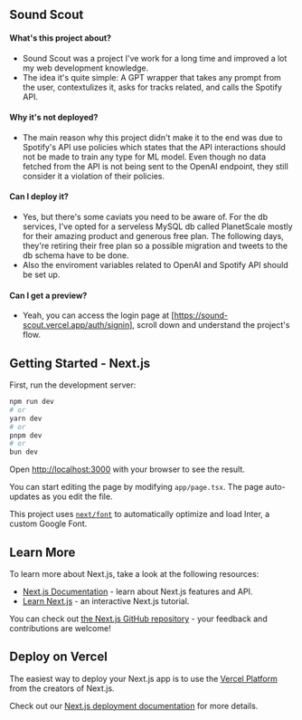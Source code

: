 ## Sound Scout

#### What's this project about?

- Sound Scout was a project I've work for a long time and improved a lot my web development knowledge.
- The idea it's quite simple: A GPT wrapper that takes any prompt from the user, contextulizes it, asks for tracks related, and calls the Spotify API.

#### Why it's not deployed?

- The main reason why this project didn't make it to the end was due to Spotify's API use policies which states that the API interactions should not be made to train any type for ML model. Even though no data fetched from the API is not being sent to the OpenAI endpoint, they still consider it a violation of their policies.

#### Can I deploy it?

- Yes, but there's some caviats you need to be aware of. For the db services, I've opted for a serveless MySQL db called PlanetScale mostly for their amazing product and generous free plan. The following days, they're retiring their free plan so a possible migration and tweets to the db schema have to be done.
- Also the enviroment variables related to OpenAI and Spotify API should be set up.

#### Can I get a preview?

- Yeah, you can access the login page at [https://sound-scout.vercel.app/auth/signin], scroll down and understand the project's flow.


## Getting Started - Next.js

First, run the development server:

```bash
npm run dev
# or
yarn dev
# or
pnpm dev
# or
bun dev
```

Open [http://localhost:3000](http://localhost:3000) with your browser to see the result.

You can start editing the page by modifying `app/page.tsx`. The page auto-updates as you edit the file.

This project uses [`next/font`](https://nextjs.org/docs/basic-features/font-optimization) to automatically optimize and load Inter, a custom Google Font.

## Learn More

To learn more about Next.js, take a look at the following resources:

- [Next.js Documentation](https://nextjs.org/docs) - learn about Next.js features and API.
- [Learn Next.js](https://nextjs.org/learn) - an interactive Next.js tutorial.

You can check out [the Next.js GitHub repository](https://github.com/vercel/next.js/) - your feedback and contributions are welcome!

## Deploy on Vercel

The easiest way to deploy your Next.js app is to use the [Vercel Platform](https://vercel.com/new?utm_medium=default-template&filter=next.js&utm_source=create-next-app&utm_campaign=create-next-app-readme) from the creators of Next.js.

Check out our [Next.js deployment documentation](https://nextjs.org/docs/deployment) for more details.

